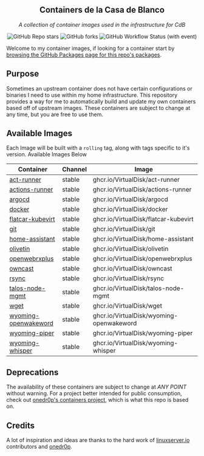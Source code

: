 <!---
NOTE: AUTO-GENERATED FILE
to edit this file, instead edit its template at: ./github/scripts/templates/README.md.j2
-->
<div align="center">


## Containers de la Casa de Blanco

_A collection of container images used in the infrastructure for CdB_

</div>

<div align="center">

![GitHub Repo stars](https://img.shields.io/github/stars/VirtualDisk/containers?style=for-the-badge)
![GitHub forks](https://img.shields.io/github/forks/VirtualDisk/containers?style=for-the-badge)
![GitHub Workflow Status (with event)](https://img.shields.io/github/actions/workflow/status/VirtualDisk/containers/release-scheduled.yaml?style=for-the-badge&label=Scheduled%20Release)

</div>

Welcome to my container images, if looking for a container start by [browsing the GitHub Packages page for this repo's packages](https://github.com/virtualdisk?tab=packages&repo_name=containers).

## Purpose

Sometimes an upstream container does not have certain configurations or binaries I need to use within my home infrastructure. This repository provides a way for me to automatically build and update my own containers based off of upstream images.
These containers are subject to change at any time, but you are free to use them.

## Available Images

Each Image will be built with a `rolling` tag, along with tags specific to it's version. Available Images Below

Container | Channel | Image
--- | --- | ---
[act-runner](https://github.com/VirtualDisk/containers/pkgs/container/act-runner) | stable | ghcr.io/VirtualDisk/act-runner
[actions-runner](https://github.com/VirtualDisk/containers/pkgs/container/actions-runner) | stable | ghcr.io/VirtualDisk/actions-runner
[argocd](https://github.com/VirtualDisk/containers/pkgs/container/argocd) | stable | ghcr.io/VirtualDisk/argocd
[docker](https://github.com/VirtualDisk/containers/pkgs/container/docker) | stable | ghcr.io/VirtualDisk/docker
[flatcar-kubevirt](https://github.com/VirtualDisk/containers/pkgs/container/flatcar-kubevirt) | stable | ghcr.io/VirtualDisk/flatcar-kubevirt
[git](https://github.com/VirtualDisk/containers/pkgs/container/git) | stable | ghcr.io/VirtualDisk/git
[home-assistant](https://github.com/VirtualDisk/containers/pkgs/container/home-assistant) | stable | ghcr.io/VirtualDisk/home-assistant
[olivetin](https://github.com/VirtualDisk/containers/pkgs/container/olivetin) | stable | ghcr.io/VirtualDisk/olivetin
[openwebrxplus](https://github.com/VirtualDisk/containers/pkgs/container/openwebrxplus) | stable | ghcr.io/VirtualDisk/openwebrxplus
[owncast](https://github.com/VirtualDisk/containers/pkgs/container/owncast) | stable | ghcr.io/VirtualDisk/owncast
[rsync](https://github.com/VirtualDisk/containers/pkgs/container/rsync) | stable | ghcr.io/VirtualDisk/rsync
[talos-node-mgmt](https://github.com/VirtualDisk/containers/pkgs/container/talos-node-mgmt) | stable | ghcr.io/VirtualDisk/talos-node-mgmt
[wget](https://github.com/VirtualDisk/containers/pkgs/container/wget) | stable | ghcr.io/VirtualDisk/wget
[wyoming-openwakeword](https://github.com/VirtualDisk/containers/pkgs/container/wyoming-openwakeword) | stable | ghcr.io/VirtualDisk/wyoming-openwakeword
[wyoming-piper](https://github.com/VirtualDisk/containers/pkgs/container/wyoming-piper) | stable | ghcr.io/VirtualDisk/wyoming-piper
[wyoming-whisper](https://github.com/VirtualDisk/containers/pkgs/container/wyoming-whisper) | stable | ghcr.io/VirtualDisk/wyoming-whisper


## Deprecations

The availability of these containers are subject to change at *ANY POINT* without warning. For a project better intended for public consumption, check out [onedr0p's containers project](https://github.com/onedr0p/containers), which is what this repo is based on.

## Credits

A lot of inspiration and ideas are thanks to the hard work of [linuxserver.io](https://www.linuxserver.io/) contributors and [onedr0p](https://github.com/onedr0p).